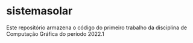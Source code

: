 # sistemasolar
Este repositório armazena o código do primeiro trabalho da disciplina de Computação Gráfica do período 2022.1
